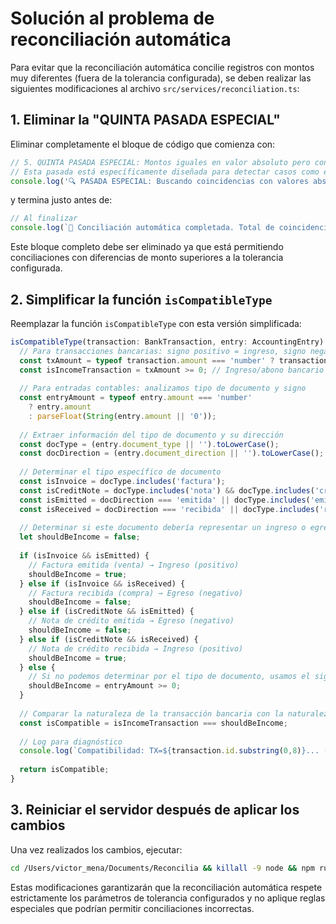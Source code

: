 # Solución al problema de reconciliación automática

Para evitar que la reconciliación automática concilie registros con montos muy diferentes (fuera de la tolerancia configurada), se deben realizar las siguientes modificaciones al archivo `src/services/reconciliation.ts`:

## 1. Eliminar la "QUINTA PASADA ESPECIAL"

Eliminar completamente el bloque de código que comienza con:

```typescript
// 5. QUINTA PASADA ESPECIAL: Montos iguales en valor absoluto pero con signos contrarios
// Esta pasada está específicamente diseñada para detectar casos como el pago a proveedores
console.log('🔍 PASADA ESPECIAL: Buscando coincidencias con valores absolutos iguales...');
```

y termina justo antes de:

```typescript
// Al finalizar
console.log(`🏁 Conciliación automática completada. Total de coincidencias: ${matches.length}`);
```

Este bloque completo debe ser eliminado ya que está permitiendo conciliaciones con diferencias de monto superiores a la tolerancia configurada.

## 2. Simplificar la función `isCompatibleType`

Reemplazar la función `isCompatibleType` con esta versión simplificada:

```typescript
isCompatibleType(transaction: BankTransaction, entry: AccountingEntry): boolean {
  // Para transacciones bancarias: signo positivo = ingreso, signo negativo = egreso
  const txAmount = typeof transaction.amount === 'number' ? transaction.amount : 0;
  const isIncomeTransaction = txAmount >= 0; // Ingreso/abono bancario (positivo)
  
  // Para entradas contables: analizamos tipo de documento y signo
  const entryAmount = typeof entry.amount === 'number' 
    ? entry.amount 
    : parseFloat(String(entry.amount || '0'));
  
  // Extraer información del tipo de documento y su dirección
  const docType = (entry.document_type || '').toLowerCase();
  const docDirection = (entry.document_direction || '').toLowerCase();
  
  // Determinar el tipo específico de documento
  const isInvoice = docType.includes('factura');
  const isCreditNote = docType.includes('nota') && docType.includes('credito');
  const isEmitted = docDirection === 'emitida' || docType.includes('emitida') || docType.includes('venta');
  const isReceived = docDirection === 'recibida' || docType.includes('recibida') || docType.includes('compra');
  
  // Determinar si este documento debería representar un ingreso o egreso según su naturaleza
  let shouldBeIncome = false;
  
  if (isInvoice && isEmitted) {
    // Factura emitida (venta) → Ingreso (positivo)
    shouldBeIncome = true;
  } else if (isInvoice && isReceived) {
    // Factura recibida (compra) → Egreso (negativo)
    shouldBeIncome = false;
  } else if (isCreditNote && isEmitted) {
    // Nota de crédito emitida → Egreso (negativo)
    shouldBeIncome = false;
  } else if (isCreditNote && isReceived) {
    // Nota de crédito recibida → Ingreso (positivo)
    shouldBeIncome = true;
  } else {
    // Si no podemos determinar por el tipo de documento, usamos el signo
    shouldBeIncome = entryAmount >= 0;
  }
  
  // Comparar la naturaleza de la transacción bancaria con la naturaleza del documento contable
  const isCompatible = isIncomeTransaction === shouldBeIncome;
  
  // Log para diagnóstico
  console.log(`Compatibilidad: TX=${transaction.id.substring(0,8)}... (${isIncomeTransaction ? '+' : '-'}) y Entry=${entry.id.substring(0,8)}... (${shouldBeIncome ? '+' : '-'}) = ${isCompatible ? 'COMPATIBLE ✅' : 'NO COMPATIBLE ❌'}`);
  
  return isCompatible;
}
```

## 3. Reiniciar el servidor después de aplicar los cambios

Una vez realizados los cambios, ejecutar:

```bash
cd /Users/victor_mena/Documents/Reconcilia && killall -9 node && npm run dev
```

Estas modificaciones garantizarán que la reconciliación automática respete estrictamente los parámetros de tolerancia configurados y no aplique reglas especiales que podrían permitir conciliaciones incorrectas. 